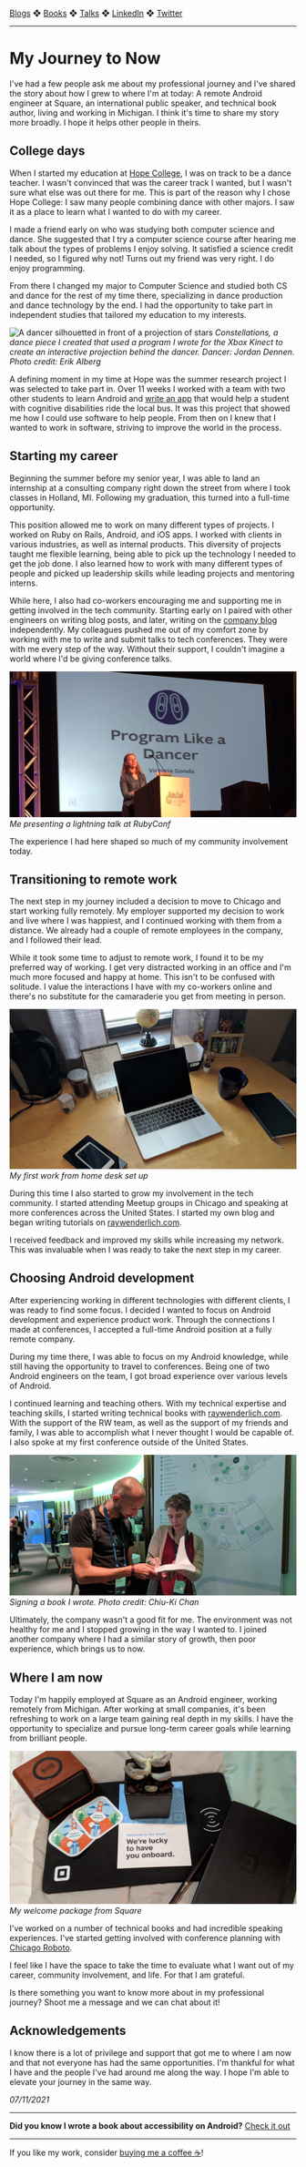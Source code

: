 [Blogs](../../blogs.md) ❖ [Books](../../books.md) ❖ [Talks](../../talks.md) ❖ [LinkedIn](https://www.linkedin.com/in/victoriagonda/) ❖ [Twitter](https://twitter.com/TTGonda)

---

# My Journey to Now

I've had a few people ask me about my professional journey and I've shared the story about how I grew to where I'm at today: A remote Android engineer at Square, an international public speaker, and technical book author, living and working in Michigan. I think it's time to share my story more broadly. I hope it helps other people in theirs.

## College days

When I started my education at [Hope College](https://hope.edu), I was on track to be a dance teacher. I wasn't convinced that was the career track I wanted, but I wasn't sure what else was out there for me. This is part of the reason why I chose Hope College: I saw many people combining dance with other majors. I saw it as a place to learn what I wanted to do with my career.

I made a friend early on who was studying both computer science and dance. She suggested that I try a computer science course after hearing me talk about the types of problems I enjoy solving. It satisfied a science credit I needed, so I figured why not! Turns out my friend was very right. I do enjoy programming.

From there I changed my major to Computer Science and studied both CS and dance for the rest of my time there, specializing in dance production and dance technology by the end. I had the opportunity to take part in independent studies that tailored my education to my interests.

![A dancer silhouetted in front of a projection of stars](../../images/dance/Constellations.jpg)
_Constellations, a dance piece I created that used a program I wrote for the Xbox Kinect to create an interactive projection behind the dancer. Dancer: Jordan Dennen. Photo credit: Erik Alberg_

A defining moment in my time at Hope was the summer research project I was selected to take part in. Over 11 weeks I worked with a team with two other students to learn Android and [write an app](https://hope.edu/academics/computer-science/special-programs-opportunities/maxtracks-nfhc.pdf) that would help a student with cognitive disabilities ride the local bus. It was this project that showed me how I could use software to help people. From then on I knew that I wanted to work in software, striving to improve the world in the process.

## Starting my career

Beginning the summer before my senior year, I was able to land an internship at a consulting company right down the street from where I took classes in Holland, MI. Following my graduation, this turned into a full-time opportunity.

This position allowed me to work on many different types of projects. I worked on Ruby on Rails, Android, and iOS apps. I worked with clients in various industries, as well as internal products. This diversity of projects taught me flexible learning, being able to pick up the technology I needed to get the job done. I also learned how to work with many different types of people and picked up leadership skills while leading projects and mentoring interns.

While here, I also had co-workers encouraging me and supporting me in getting involved in the tech community. Starting early on I paired with other engineers on writing blog posts, and later, writing on the [company blog](https://collectiveidea.com/blog/author/victoria-gonda) independently. My colleagues pushed me out of my comfort zone by working with me to write and submit talks to tech conferences. They were with me every step of the way. Without their support, I couldn't imagine a world where I'd be giving conference talks.

![Victoria presenting "Program like a dancer" at RubyConf](../images/2021_rubyconf.jpg)
_Me presenting a lightning talk at RubyConf_

The experience I had here shaped so much of my community involvement today.

## Transitioning to remote work

The next step in my journey included a decision to move to Chicago and start working fully remotely. My employer supported my decision to work and live where I was happiest, and I continued working with them from a distance. We already had a couple of remote employees in the company, and I followed their lead.

While it took some time to adjust to remote work, I found it to be my preferred way of working. I get very distracted working in an office and I'm much more focused and happy at home. This isn't to be confused with solitude. I value the interactions I have with my co-workers online and there's no substitute for the camaraderie you get from meeting in person.

![A desk with various objects including a laptop, Android devices, a notebook, and coffee mug](../images/2021_desk.jpeg)
_My first work from home desk set up_

During this time I also started to grow my involvement in the tech community. I started attending Meetup groups in Chicago and speaking at more conferences across the United States. I started my own blog and began writing tutorials on [raywenderlich.com](https://www.raywenderlich.com/u/vgonda).

I received feedback and improved my skills while increasing my network. This was invaluable when I was ready to take the next step in my career.

## Choosing Android development

After experiencing working in different technologies with different clients, I was ready to find some focus. I decided I wanted to focus on Android development and experience product work. Through the connections I made at conferences, I accepted a full-time Android position at a fully remote company.

During my time there, I was able to focus on my Android knowledge, while still having the opportunity to travel to conferences. Being one of two Android engineers on the team, I got broad experience over various levels of Android.

I continued learning and teaching others. With my technical expertise and teaching skills, I started writing technical books with [raywenderlich.com](https://www.raywenderlich.com/u/vgonda). With the support of the RW team, as well as the support of my friends and family, I was able to accomplish what I never thought I would be capable of. I also spoke at my first conference outside of the United States.

![Me signing a book I wrote](../images/2021_book.jpg)
_Signing a book I wrote. Photo credit: Chiu-Ki Chan_

Ultimately, the company wasn't a good fit for me. The environment was not healthy for me and I stopped growing in the way I wanted to. I joined another company where I had a similar story of growth, then poor experience, which brings us to now.

## Where I am now

Today I'm happily employed at Square as an Android engineer, working remotely from Michigan. After working at small companies, it's been refreshing to work on a large team gaining real depth in my skills. I have the opportunity to specialize and pursue long-term career goals while learning from brilliant people.

![Square swag including a notebook, plant, stickers, speaker, and note](../images/2021_square.jpg)
_My welcome package from Square_

I've worked on a number of technical books and had incredible speaking experiences. I've started getting involved with conference planning with [Chicago Roboto](https://chicagoroboto.com/).

I feel like I have the space to take the time to evaluate what I want out of my career, community involvement, and life. For that I am grateful.

Is there something you want to know more about in my professional journey? Shoot me a message and we can chat about it!

## Acknowledgements

I know there is a lot of privilege and support that got me to where I am now and that not everyone has had the same opportunities. I'm thankful for what I have and the people I've had around me along the way. I hope I'm able to elevate your journey in the same way.


_07/11/2021_

-----

**Did you know I wrote a book about accessibility on Android?** [Check it out](../../books.md)

---

If you like my work, consider [buying me a coffee ☕](https://www.buymeacoffee.com/96JjLEW)!
